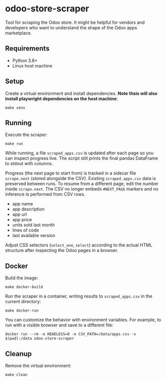 # odoo-store-scraper

Tool for scraping the Odoo store. It might be helpful for vendors and developers who want to understand the shape of the Odoo apps marketplace.

## Requirements
- Python 3.8+
- Linux host machine

## Setup

Create a virtual environment and install dependencies.  **Note thsis will also install playwright dependencies on the host machine**:

```
make venv
```

## Running

Execute the scraper:

```
make run
```

While running, a file `scraped_apps.csv` is updated after each page so you can
inspect progress live. The script still prints the final pandas DataFrame to
stdout with columns.

Progress (the next page to start from) is tracked in a sidecar file
`scrape.next` (stored alongside the CSV). Existing `scraped_apps.csv` data is preserved between
runs. To resume from a different page, edit the number inside
`scrape.next`. The CSV no longer embeds `#NEXT_PAGE` markers and no
inference is performed from CSV rows.

- app name
- app description
- app url
- app price
- units sold last month
- lines of code
 - last available version

Adjust CSS selectors (`select_one`, `select`) according to the actual HTML structure after inspecting the Odoo pages in a browser.

## Docker

Build the image:

```
make docker-build
```

Run the scraper in a container, writing results to `scraped_apps.csv` in the current directory:

```
make docker-run
```

You can customize the behavior with environment variables. For example, to run with a visible browser and save to a different file:

```
docker run --rm -e HEADLESS=0 -e CSV_PATH=/data/apps.csv -v $(pwd):/data odoo-store-scraper
```

## Cleanup

Remove the virtual environment:

```
make clean
```
